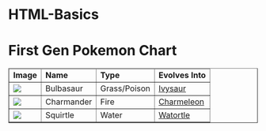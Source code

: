 # HTML-Basics

<!DOCTYPE html>
<html>
<head>
	<title>Pokemon</title>
</head>
<body>
<h1>First Gen Pokemon Chart</h1>

<table border="1">
<thead>
	<tr>
		<td><strong>Image</strong></td>
		<td><strong>Name</strong></td>
		<td><strong>Type</strong></td>
		<td><strong>Evolves Into</strong></td>
	</tr>
</thead>
<tbody>
	<tr>
		<td><img src="http://img4.wikia.nocookie.net/__cb20140328190757/pokemon/images/thumb/2/21/001Bulbasaur.png/200px-001Bulbasaur.png"></td>
		<td>Bulbasaur</td>
		<td>Grass/Poison</td>
		<td><a href="http://pokemon.wikia.com/wiki/Ivysaur">Ivysaur</a></td>
	</tr>
	<tr>
		<td><img src="http://img4.wikia.nocookie.net/__cb20140724195345/pokemon/images/thumb/7/73/004Charmander.png/200px-004Charmander.png"></td>
		<td>Charmander</td>
		<td>Fire</td>
		<td><a href="http://pokemon.wikia.com/wiki/Charmeleon">Charmeleon</a></td>
	</tr>
	<tr>
		<td><img src="http://img1.wikia.nocookie.net/__cb20140328191525/pokemon/images/thumb/3/39/007Squirtle.png/200px-007Squirtle.png"></td>
		<td>Squirtle</td>
		<td>Water</td>
		<td><a href="http://pokemon.wikia.com/wiki/Wartortle">Watortle</a></td>
	</tr>

</tbody>	

</table>
</body>
</html>
